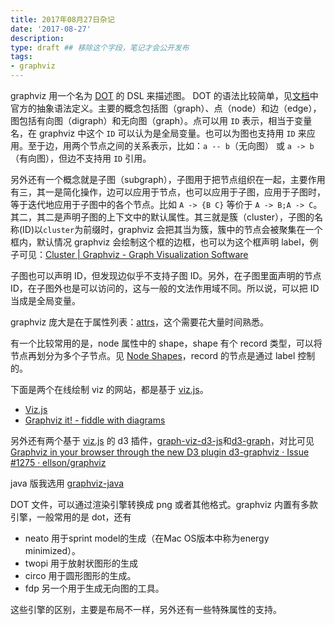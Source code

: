 ```yaml
---
title: 2017年08月27日杂记
date: '2017-08-27'
description:
type: draft ## 移除这个字段，笔记才会公开发布
tags:
- graphviz
---
```


graphviz 用一个名为 [DOT][] 的 DSL 来描述图。 DOT 的语法比较简单，见[文档][DOT]中官方的抽象语法定义。主要的概念包括图（graph）、点（node）和边（edge），图包括有向图（digraph）和无向图（graph）。点可以用 `ID` 表示，相当于变量名，在 graphviz 中这个 `ID` 可以认为是全局变量。也可以为图也支持用 `ID` 来应用。至于边，用两个节点之间的关系表示，比如：`a -- b`（无向图） 或 `a -> b`（有向图），但边不支持用 `ID` 引用。

另外还有一个概念就是子图（subgraph），子图用于把节点组织在一起，主要作用有三，其一是简化操作，边可以应用于节点，也可以应用于子图，应用于子图时，等于迭代地应用于子图中的各个节点。比如 `A -> {B C}` 等价于 `A -> B;A -> C`。其二，其二是声明子图的上下文中的默认属性。其三就是簇（cluster），子图的名称(ID)以`cluster`为前缀时，graphviz 会把其当为簇，簇中的节点会被聚集在一个框内，默认情况 graphviz 会绘制这个框的边框，也可以为这个框声明 label，例子可见：[Cluster | Graphviz - Graph Visualization Software](http://www.graphviz.org/content/cluster)

子图也可以声明 ID，但发现边似乎不支持子图 ID。另外，在子图里面声明的节点 ID，在子图外也是可以访问的，这与一般的文法作用域不同。所以说，可以把 ID 当成是全局变量。



graphviz 庞大是在于属性列表：[attrs](http://www.graphviz.org/content/attrs)，这个需要花大量时间熟悉。

有一个比较常用的是，node 属性中的 shape，shape 有个 record 类型，可以将节点再划分为多个子节点。见 [Node Shapes](http://www.graphviz.org/content/node-shapes)，record 的节点是通过 label 控制的。


下面是两个在线绘制 viz 的网站，都是基于 [viz.js][]。

- [Viz.js](http://viz-js.com/)
- [Graphviz it! - fiddle with diagrams](http://graphviz.it/)


另外还有两个基于 [viz.js][] 的 d3 插件，[graph-viz-d3-js][]和[d3-graph][]，对比可见[Graphviz in your browser through the new D3 plugin d3-graphviz · Issue #1275 · ellson/graphviz](https://github.com/ellson/graphviz/issues/1275)

java 版我选用 [graphviz-java][]

[DOT]: http://www.graphviz.org/content/dot-language
[viz.js]: https://github.com/mdaines/viz.js
[graph-viz-d3-js]: https://github.com/mstefaniuk/graph-viz-d3-js
[d3-graph]: https://github.com/magjac/d3-graphviz
[graphviz-java]: https://github.com/nidi3/graphviz-java

DOT 文件，可以通过渲染引擎转换成 png 或者其他格式。graphviz 内置有多款引擎，一般常用的是 dot，还有

- neato 用于sprint model的生成（在Mac OS版本中称为energy minimized）。
- twopi 用于放射状图形的生成
- circo 用于圆形图形的生成。
- fdp 另一个用于生成无向图的工具。

这些引擎的区别，主要是布局不一样，另外还有一些特殊属性的支持。
